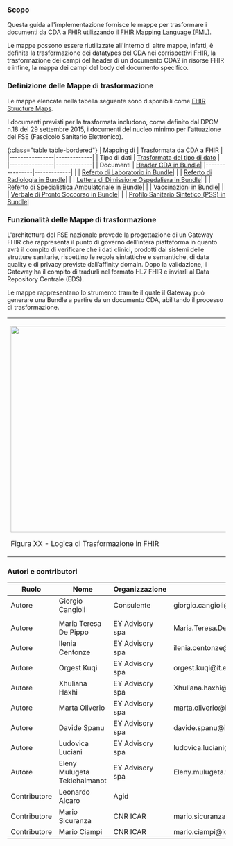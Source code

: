 ### Scopo


Questa guida all'implementazione fornisce le mappe per trasformare i documenti da CDA a FHIR utilizzando il [FHIR Mapping Language (FML)](https://www.hl7.org/fhir/mapping-language.html).

Le mappe possono essere riutilizzate all'interno di altre mappe, infatti, è definita la trasformazione dei datatypes del CDA nei corrispettivi FHIR, la trasformazione dei campi del header di un documento CDA2 in risorse FHIR e infine, la mappa dei campi del body del documento specifico.

### Definizione delle Mappe di trasformazione


Le mappe elencate nella tabella seguente sono disponibili come [FHIR Structure Maps](https://www.hl7.org/fhir/structuremap.html).

I documenti previsti per la trasformata includono, come definito dal DPCM n.18 del 29 settembre 2015, i documenti del nucleo minimo per l'attuazione del FSE (Fascicolo Sanitario Elettronico).

{:class="table table-bordered"}
| Mapping di  | Trasformata da CDA a FHIR |
|----------------|-------------|
| Tipo di dati | [Trasformata del tipo di dato](StructureMap-CdaToFhirDataTypes.html) |
|----------------|-------------|
| Documenti | [Header CDA in Bundle](StructureMap-FULLHEADER.html)|
|----------------|-------------|
| | [Referto di Laboratorio in Bundle](StructureMap-RefertodilaboratorioFULLBODY.html)|
| | [Referto di Radiologia in Bundle](StructureMap-RefertodiRadiologiaBody.html)|
| | [Lettera di Dimissione Ospedaliera in Bundle](StructureMap-LetteraDimissioneOspedaliera.html)|
| | [Referto di Specialistica Ambulatoriale in Bundle](StructureMap-RefertodiSpecialisticaAmbulatorialeBody.html)|
| | [Vaccinazioni in Bundle](StructureMap-Vaccinazioni.html)|
| | [Verbale di Pronto Soccorso in Bundle](StructureMap-verbalePS.html)|
| | [Profilo Sanitario Sintetico (PSS) in Bundle](StructureMap-ProfiloSanitarioSinteticoBody.html)|



### Funzionalità delle Mappe di trasformazione


L'architettura del FSE nazionale prevede la progettazione di un Gateway FHIR che rappresenta il punto di governo dell’intera piattaforma in quanto avrà il compito di verificare che i dati clinici, prodotti dai sistemi delle strutture sanitarie, rispettino le regole sintattiche e semantiche, di data quality e di privacy previste dall’affinity domain.
Dopo la validazione, il Gateway ha il compito di tradurli nel formato HL7 FHIR e inviarli al Data Repository Centrale (EDS).

Le mappe rappresentano lo strumento tramite il quale il Gateway può generare una Bundle a partire da un documento CDA, abilitando il processo di trasformazione.


<!-- ![Logica di Trasformazione in FHIR](Trasformazione.png) -->
<table>
<tbody>
<tr class="odd">
<td><p><img src="Trasformazione.png" style="width:6.00in;height:4.95in" /></p>
<p>Figura XX - Logica di Trasformazione in FHIR</p></td>
</tr>
</tbody>
</table>



### Autori e contributori


<table>
<thead>
<tr class="header">
<th>Ruolo</th>
<th>Nome</th>
<th>Organizzazione</th>
<th>Contatto</th>
</tr>
</thead>
<tbody>
<tr class="odd">
<td>Autore</td>
<td>Giorgio Cangioli</td>
<td>Consulente</td>
<td>giorgio.cangioli@gmail.com</td>
</tr>
<tr class="even">
<td></td>
</tr>
<tr class="odd">
<td>Autore</td>
<td>Maria Teresa De Pippo</td>
<td>EY Advisory spa</td>
<td>Maria.Teresa.De.Pippo@it.ey.com</td>
</tr>
<tr class="odd">
<td>Autore</td>
<td>Ilenia Centonze</td>
<td>EY Advisory spa</td>
<td>ilenia.centonze@it.ey.com</td>
</tr>
<tr class="odd">
<td>Autore</td>
<td>Orgest Kuqi</td>
<td>EY Advisory spa</td>
<td>orgest.kuqi@it.ey.com</td>
</tr>
<tr class="odd">
<td>Autore</td>
<td>Xhuliana Haxhi</td>
<td>EY Advisory spa</td>
<td>Xhuliana.haxhi@it.ey.com</td>
</tr>
<tr class="odd">
<td>Autore</td>
<td>Marta Oliverio</td>
<td>EY Advisory spa</td>
<td>marta.oliverio@it.ey.com</td>
</tr>
<tr class="odd">
<td>Autore</td>
<td>Davide Spanu</td>
<td>EY Advisory spa</td>
<td>davide.spanu@it.ey.com</td>
</tr>
<tr class="odd">
<td>Autore</td>
<td>Ludovica Luciani</td>
<td>EY Advisory spa</td>
<td>ludovica.luciani@it.ey.com</td>
<td></td>
<tr class="odd">
<td>Autore</td>
<td>Eleny Mulugeta Teklehaimanot</td>
<td>EY Advisory spa</td>
<td>Eleny.mulugeta.teklehaimanot@it.ey.com</td>
<td></td>
</tr>
<tr class="odd">
<td>Contributore</td>
<td>Leonardo Alcaro</td>
<td>Agid</td>
<td></td>
</tr>
<tr class="odd">
<td>Contributore</td>
<td>Mario Sicuranza</td>
<td>CNR ICAR</td>
<td>mario.sicuranza@icar.cnr.it</td>
</tr>
<tr class="odd">
<td>Contributore</td>
<td>Mario Ciampi</td>
<td>CNR ICAR</td>
<td>mario.ciampi@icar.cnr.it</td>
</tr>
</tbody>
</table>
